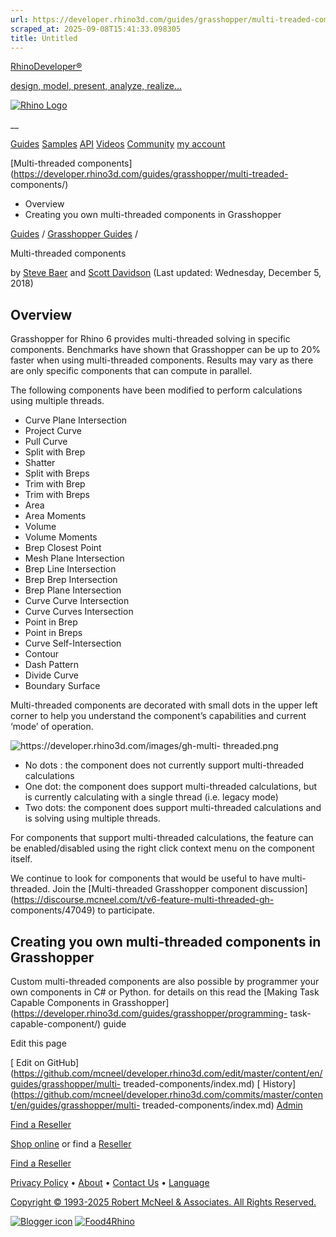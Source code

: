 ```yaml
---
url: https://developer.rhino3d.com/guides/grasshopper/multi-treaded-components/
scraped_at: 2025-09-08T15:41:33.098305
title: Untitled
---
```


[RhinoDeveloper®](/)

[design, model, present, analyze, realize...](/)

[![Rhino Logo](https://developer.rhino3d.com/images/rhinodevlogo.png)](/)

__

[Guides](https://developer.rhino3d.com/guides)
[Samples](https://developer.rhino3d.com/samples)
[API](https://developer.rhino3d.com/api)
[Videos](https://developer.rhino3d.com/videos)
[Community](https://discourse.mcneel.com/c/rhino-developer) [my account
](https://www.rhino3d.com/my-account/ "Manage your account, licenses, and
teams")

[Multi-threaded
components](https://developer.rhino3d.com/guides/grasshopper/multi-treaded-
components/)

  * Overview
  * Creating you own multi-threaded components in Grasshopper

[Guides](https://developer.rhino3d.com/en/guides/) / [Grasshopper
Guides](https://developer.rhino3d.com/en/guides/grasshopper/) /

Multi-threaded components

by [Steve Baer](https://discourse.mcneel.com/u/stevebaer/) and [Scott
Davidson](https://discourse.mcneel.com/u/scottd/) (Last updated: Wednesday,
December 5, 2018)

## Overview

Grasshopper for Rhino 6 provides multi-threaded solving in specific
components. Benchmarks have shown that Grasshopper can be up to 20% faster
when using multi-threaded components. Results may vary as there are only
specific components that can compute in parallel.

The following components have been modified to perform calculations using
multiple threads.

  * Curve Plane Intersection
  * Project Curve
  * Pull Curve
  * Split with Brep
  * Shatter
  * Split with Breps
  * Trim with Brep
  * Trim with Breps
  * Area
  * Area Moments
  * Volume
  * Volume Moments
  * Brep Closest Point
  * Mesh Plane Intersection
  * Brep Line Intersection
  * Brep Brep Intersection
  * Brep Plane Intersection
  * Curve Curve Intersection
  * Curve Curves Intersection
  * Point in Brep
  * Point in Breps
  * Curve Self-Intersection
  * Contour
  * Dash Pattern
  * Divide Curve
  * Boundary Surface

Multi-threaded components are decorated with small dots in the upper left
corner to help you understand the component’s capabilities and current ‘mode’
of operation.

![https://developer.rhino3d.com/images/gh-multi-
threaded.png](https://developer.rhino3d.com/images/gh-multi-threaded.png)

  * No dots : the component does not currently support multi-threaded calculations
  * One dot: the component does support multi-threaded calculations, but is currently calculating with a single thread (i.e. legacy mode)
  * Two dots: the component does support multi-threaded calculations and is solving using multiple threads.

For components that support multi-threaded calculations, the feature can be
enabled/disabled using the right click context menu on the component itself.

We continue to look for components that would be useful to have multi-
threaded. Join the [Multi-threaded Grasshopper component
discussion](https://discourse.mcneel.com/t/v6-feature-multi-threaded-gh-
components/47049) to participate.

## Creating you own multi-threaded components in Grasshopper

Custom multi-threaded components are also possible by programmer your own
components in C# or Python. for details on this read the [Making Task Capable
Components in
Grasshopper](https://developer.rhino3d.com/guides/grasshopper/programming-
task-capable-component/) guide

Edit this page

[ Edit on
GitHub](https://github.com/mcneel/developer.rhino3d.com/edit/master/content/en/guides/grasshopper/multi-
treaded-components/index.md) [
History](https://github.com/mcneel/developer.rhino3d.com/commits/master/content/en/guides/grasshopper/multi-
treaded-components/index.md) [ Admin](https://developer.rhino3d.com/admin)

[Find a Reseller](https://www.rhino3d.com/sales)

[Shop online](https://www.rhino3d.com/store) or find a
[Reseller](https://www.rhino3d.com/sales)

[Find a Reseller](https://www.rhino3d.com/sales)

[Privacy Policy](https://www.rhino3d.com/privacy) •
[About](https://www.rhino3d.com/mcneel/about) • [Contact
Us](https://www.rhino3d.com/mcneel/contact) • [
Language](https://www.rhino3d.com/language "Change to a different region or
language")

[Copyright © 1993-2025 Robert McNeel & Associates. All Rights
Reserved.](https://www.rhino3d.com/mcneel/about)

[](https://www.facebook.com/McNeelRhinoceros/)
[](https://twitter.com/bobmcneel) [](https://www.linkedin.com/groups/75313/)
[](https://www.youtube.com/user/RhinoGuide/videos) [](https://vimeo.com/rhino)
[![Blogger
icon](https://developer.rhino3d.com/images/blogger.svg)](http://blog.rhino3d.com/)
[![Food4Rhino](https://developer.rhino3d.com/images/f4r_icon_01.svg)](https://www.food4rhino.com)

